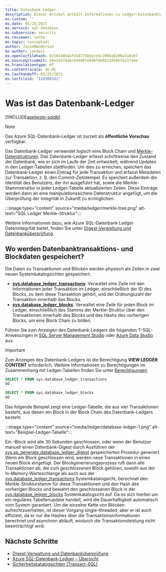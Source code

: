 ```yaml
---
title: Datenbank-Ledger
description: Dieser Artikel enthält Informationen zu Ledger-Datenbanktabellen und zugeordneten Ansichten in der Azure SQL-Datenbank
ms.custom: ''
ms.date: 05/25/2021
ms.service: sql-database
ms.subservice: security
ms.reviewer: vanto
ms.topic: conceptual
author: JasonMAnderson
ms.author: janders
ms.openlocfilehash: 031674854af41877483ece5c3969a0208a7a8167
ms.sourcegitcommit: 58e5d3f4a6cb44607e946f6b931345b6fe237e0e
ms.translationtype: HT
ms.contentlocale: de-DE
ms.lasthandoff: 05/25/2021
ms.locfileid: "110386342"
---
```

# <a name="what-is-the-database-ledger"></a>Was ist das Datenbank-Ledger

[!INCLUDE[appliesto-sqldb](../includes/appliesto-sqldb.md)]

> [!NOTE]
> Das Azure SQL-Datenbank-Ledger ist zurzeit als **öffentliche Vorschau** verfügbar.

Das Datenbank-Ledger verwendet logisch eine Block Chain und [Merkle-Datenstrukturen](/archive/msdn-magazine/2018/march/blockchain-blockchain-fundamentals). Das Datenbank-Ledger erfasst schrittweise den Zustand der Datenbank, wie er sich im Laufe der Zeit entwickelt, während Updates in den Ledger-Tabellen stattfinden. Um dies zu erreichen, speichert das Datenbank-Ledger einen Eintrag für jede Transaktion und erfasst Metadaten zur Transaktion, z. B. den Commit-Zeitstempel. Es speichert außerdem die Identität des Benutzers, der ihn ausgeführt hat, sowie die Merkle-Stammstruktur in jeder Ledger-Tabelle aktualisierten Zeilen. Diese Einträge werden dann an eine manipulationssichere Datenstruktur angefügt, um die Überprüfung der Integrität in Zukunft zu ermöglichen.

:::image type="content" source="media/ledger/merkle-tree.png" alt-text="SQL Ledger Merkle-Struktur":::

Weitere Informationen dazu, wie Azure SQL-Datenbank Ledger Datenintegrität bietet, finden Sie unter [Digest-Verwaltung und Datenbanküberprüfung](ledger-digest-management-and-database-verification.md).

## <a name="where-are-database-transaction-and-block-data-stored"></a>Wo werden Datenbanktransaktions- und Blockdaten gespeichert?

Die Daten zu Transaktionen und Blöcken werden physisch als Zeilen in zwei neuen Systemkatalogsichten gespeichert:

- [**sys.database_ledger_transactions**](/sql/relational-databases/system-catalog-views/sys-database-ledger-transactions-transact-sql): Verwaltet eine Zeile mit den Informationen jeder Transaktion im Ledger, einschließlich der ID des Blocks, zu dem diese Transaktion gehört, und der Ordnungszahl der Transaktion innerhalb des Blocks. 
- [ **sys.database_ledger_blocks**](/sql/relational-databases/system-catalog-views/sys-database-ledger-blocks-transact-sql): Verwaltet eine Zeile für jeden Block im Ledger, einschließlich des Stamms der Merkle-Struktur über den Transaktionen innerhalb des Blocks und des Hashs des vorherigen Blocks, um eine Block Chain zu bilden.

Führen Sie zum Anzeigen des Datenbank-Ledgers die folgenden T-SQL-Anweisungen in [SQL Server Management Studio](/sql/ssms/download-sql-server-management-studio-ssms) oder [Azure Data Studio](/sql/azure-data-studio/download-azure-data-studio) aus.

> [!IMPORTANT]
> Zum Anzeigen des Datenbank-Ledgers ist die Berechtigung **VIEW LEDGER CONTENT** erforderlich. Weitere Informationen zu Berechtigungen im Zusammenhang mit Ledger-Tabellen finden Sie unter [Berechtigungen](/sql/relational-databases/security/permissions-database-engine#asdbpermissions). 

```sql
SELECT * FROM sys.database_ledger_transactions
GO

SELECT * FROM sys.database_ledger_blocks
GO
```

Das folgende Beispiel zeigt eine Ledger-Tabelle, die aus vier Transaktionen besteht, aus denen ein Block in der Block Chain des Datenbank-Ledgers besteht.

:::image type="content" source="media/ledger/database-ledger-1.png" alt-text="Beispiel-Ledger-Tabelle":::

Ein -Block wird alle 30 Sekunden geschlossen, oder wenn der Benutzer manuell einen Datenbank-Digest durch Ausführen der [sys.sp_generate_database_ledger_digest](/sql/relational-databases/system-stored-procedures/sys-sp-generate-database-ledger-digest-transact-sql) gespeicherten Prozedur generiert. Wenn ein Block geschlossen wird, werden neue Transaktionen in einen neuen Block eingefügt. Der Blockgenerierungsprozess ruft dann alle Transaktionen ab, die zum *geschlossenen* Block gehören, sowohl aus der In-Memory-Warteschlange als auch aus der [sys.database_ledger_transactions](/sql/relational-databases/system-catalog-views/sys-database-ledger-transactions-transact-sql) Systemkatalogsicht, berechnet den Merkle-Strukturstamm für diese Transaktionen und den Hash des vorherigen Blocks und bewahrt den geschlossenen Block in der [sys.database_ledger_blocks](/sql/relational-databases/system-catalog-views/sys-database-ledger-blocks-transact-sql) Systemkatalogsicht auf. Da es sich hierbei um ein reguläres Tabellenupdate handelt, wird die Dauerhaftigkeit automatisch vom System garantiert. Um die einzelne Kette von Blöcken aufrechtzuerhalten, ist dieser Vorgang single-threaded, aber er ist auch effizient, da er nur die Hashes über die Transaktionsinformationen berechnet und asynchron abläuft, wodurch die Transaktionsleistung nicht beeinträchtigt wird.   

## <a name="next-steps"></a>Nächste Schritte

- [Digest-Verwaltung und Datenbanküberprüfung](ledger-digest-management-and-database-verification.md)
- [Azure SQL-Datenbank-Ledger – Übersicht](ledger-overview.md) 
- [Sicherheitskatalogsichten (Transact-SQL)](/sql/relational-databases/system-catalog-views/security-catalog-views-transact-sql)
